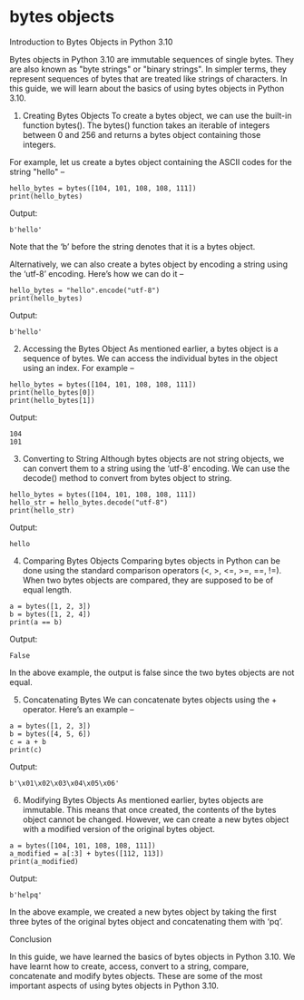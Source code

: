 
bytes objects
=============
Introduction to Bytes Objects in Python 3.10

Bytes objects in Python 3.10 are immutable sequences of single bytes. They are also known as "byte strings" or "binary strings". In simpler terms, they represent sequences of bytes that are treated like strings of characters. In this guide, we will learn about the basics of using bytes objects in Python 3.10.

1. Creating Bytes Objects
To create a bytes object, we can use the built-in function bytes(). The bytes() function takes an iterable of integers between 0 and 256 and returns a bytes object containing those integers.

For example, let us create a bytes object containing the ASCII codes for the string "hello" –

```
hello_bytes = bytes([104, 101, 108, 108, 111])
print(hello_bytes)
```
Output:

```
b'hello'
```

Note that the ‘b’ before the string denotes that it is a bytes object.

Alternatively, we can also create a bytes object by encoding a string using the ‘utf-8’ encoding. Here’s how we can do it –

```
hello_bytes = "hello".encode("utf-8")
print(hello_bytes)
```
Output:

```
b'hello'
```

2. Accessing the Bytes Object
As mentioned earlier, a bytes object is a sequence of bytes. We can access the individual bytes in the object using an index. For example –

```
hello_bytes = bytes([104, 101, 108, 108, 111])
print(hello_bytes[0])
print(hello_bytes[1])
```

Output:
```
104
101
```

3. Converting to String
Although bytes objects are not string objects, we can convert them to a string using the ‘utf-8’ encoding. We can use the decode() method to convert from bytes object to string.

```
hello_bytes = bytes([104, 101, 108, 108, 111])
hello_str = hello_bytes.decode("utf-8")
print(hello_str)
```
Output:

```
hello
```

4. Comparing Bytes Objects
Comparing bytes objects in Python can be done using the standard comparison operators (<, >, <=, >=, ==, !=). When two bytes objects are compared, they are supposed to be of equal length.

```
a = bytes([1, 2, 3])
b = bytes([1, 2, 4])
print(a == b)
```

Output:

```
False
```

In the above example, the output is false since the two bytes objects are not equal.

5. Concatenating Bytes
We can concatenate bytes objects using the + operator. Here’s an example –

```
a = bytes([1, 2, 3])
b = bytes([4, 5, 6])
c = a + b
print(c)
```

Output:

```
b'\x01\x02\x03\x04\x05\x06'
```

6. Modifying Bytes Objects
As mentioned earlier, bytes objects are immutable. This means that once created, the contents of the bytes object cannot be changed. However, we can create a new bytes object with a modified version of the original bytes object.

```
a = bytes([104, 101, 108, 108, 111])
a_modified = a[:3] + bytes([112, 113])
print(a_modified)
```

Output:

```
b'helpq'
```

In the above example, we created a new bytes object by taking the first three bytes of the original bytes object and concatenating them with ‘pq’.

Conclusion

In this guide, we have learned the basics of bytes objects in Python 3.10. We have learnt how to create, access, convert to a string, compare, concatenate and modify bytes objects. These are some of the most important aspects of using bytes objects in Python 3.10.